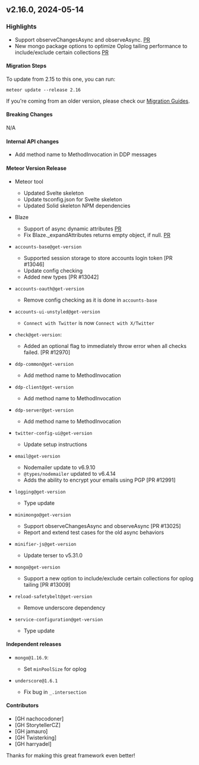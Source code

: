 ## v2.16.0, 2024-05-14

### Highlights

- Support observeChangesAsync and observeAsync. [PR](https://github.com/meteor/meteor/pull/13025)
- New mongo package options to optimize Oplog tailing performance to include/exclude certain collections [PR](https://github.com/meteor/meteor/pull/13009)

#### Migration Steps

To update from 2.15 to this one, you can run:

```
meteor update --release 2.16
```

If you're coming from an older version, please check our [Migration Guides](https://guide.meteor.com/2.14-migration).

#### Breaking Changes
N/A

#### Internal API changes

* Add method name to MethodInvocation in DDP messages

#### Meteor Version Release

* Meteor tool
  - Updated Svelte skeleton
  - Update tsconfig.json for Svelte skeleton
  - Updated Solid skeleton NPM dependencies

* Blaze
  - Support of async dynamic attributes [PR](https://github.com/meteor/blaze/pull/460)
  - Fix Blaze._expandAttributes returns empty object, if null. [PR](https://github.com/meteor/blaze/pull/458)

* `accounts-base@get-version`
  - Supported session storage to store accounts login token [PR #13046]
  - Update config checking
  - Added new types [PR #13042]

* `accounts-oauth@get-version`
  - Remove config checking as it is done in `accounts-base`

* `accounts-ui-unstyled@get-version`
  - `Connect with Twitter` is now `Connect with X/Twitter`

* `check@get-version`:
  - Added an optional flag to immediately throw error when all checks failed. [PR #12970]

* `ddp-common@get-version`
  - Add method name to MethodInvocation

* `ddp-client@get-version`
  - Add method name to MethodInvocation

* `ddp-server@get-version`
  - Add method name to MethodInvocation

* `twitter-config-ui@get-version`
  - Update setup instructions

* `email@get-version`
  - Nodemailer update to v6.9.10
  - `@types/nodemailer` updated to v6.4.14
  - Adds the ability to encrypt your emails using PGP [PR #12991]

* `logging@get-version`
  - Type update

* `minimongo@get-version`
  - Support observeChangesAsync and observeAsync [PR #13025]
  - Report and extend test cases for the old async behaviors

* `minifier-js@get-version`
  - Update terser to v5.31.0

* `mongo@get-version`
  - Support a new option to include/exclude certain collections for oplog tailing [PR #13009]

* `reload-safetybelt@get-version`
  - Remove underscore dependency

* `service-configuration@get-version`
  - Type update

#### Independent releases

* `mongo@1.16.9`:
  - Set `minPoolSize` for oplog

* `underscore@1.6.1`
  - Fix bug in `_.intersection`

#### Contributors

- [GH nachocodoner]
- [GH StorytellerCZ]
- [GH jamauro]
- [GH Twisterking]
- [GH harryadel]

Thanks for making this great framework even better!
